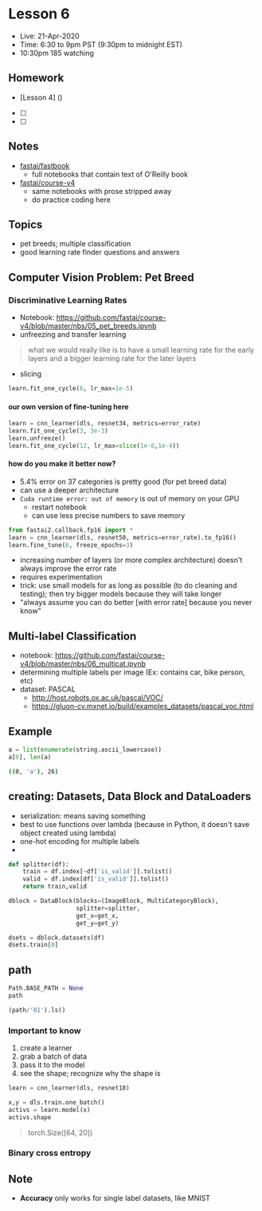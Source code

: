 # Lesson 6
- Live:  21-Apr-2020
- Time: 6:30 to 9pm PST  (9:30pm to midnight EST)
- 10:30pm 185 watching

## Homework
- [Lesson 4] ()
- [ ] 
- [ ] 

## Notes
- [fastai/fastbook](https://github.com/fastai/fastbook)
  - full notebooks that contain text of O'Reilly book
- [fastai/course-v4](https://github.com/fastai/course-v4) 
  - same notebooks with prose stripped away
  - do practice coding here
  
## Topics
- pet breeds; multiple classification
- good learning rate finder questions and answers

## Computer Vision Problem: Pet Breed

### Discriminative Learning Rates
- Notebook:  https://github.com/fastai/course-v4/blob/master/nbs/05_pet_breeds.ipynb
- unfreezing and transfer learning
>what we would
really like is to have a small learning
rate for the early layers and a bigger
learning rate for the later layers
- slicing
```python
learn.fit_one_cycle(6, lr_max=1e-5)
```
#### our own version of fine-tuning here
```python
learn = cnn_learner(dls, resnet34, metrics=error_rate)
learn.fit_one_cycle(3, 3e-3)
learn.unfreeze()
learn.fit_one_cycle(12, lr_max=slice(1e-6,1e-4))
```
#### how do you make it better now?
- 5.4% error on 37 categories is pretty good (for pet breed data)
- can use a deeper architecture
- `Cuda runtime error: out of memory` is out of memory on your GPU
  - restart notebook
  - can use less precise numbers to save memory
```python
from fastai2.callback.fp16 import *
learn = cnn_learner(dls, resnet50, metrics=error_rate).to_fp16()
learn.fine_tune(6, freeze_epochs=3)
```
- increasing number of layers (or more complex architecture) doesn't always improve the error rate
- requires experimentation
- trick:  use small models for as long as possible (to do cleaning and testing); then try bigger models because they will take longer
- "always assume you can do better [with error rate] because you never know"

## Multi-label Classification
- notebook:  https://github.com/fastai/course-v4/blob/master/nbs/06_multicat.ipynb
- determining multiple labels per image (Ex: contains car, bike person, etc)
- dataset:  PASCAL
  - http://host.robots.ox.ac.uk/pascal/VOC/
  - https://gluon-cv.mxnet.io/build/examples_datasets/pascal_voc.html


## Example
```python
a = list(enumerate(string.ascii_lowercase))
a[0], len(a)
```
```bash
((0, 'a'), 26)
```

## creating: **Datasets**, **Data Block** and **DataLoaders**
- serialization: means saving something
- best to use functions over lambda (because in Python, it doesn't save object created using lambda)
- one-hot encoding for multiple labels
- 
```python
def splitter(df):
    train = df.index[~df['is_valid']].tolist()
    valid = df.index[df['is_valid']].tolist()
    return train,valid

dblock = DataBlock(blocks=(ImageBlock, MultiCategoryBlock),
                   splitter=splitter,
                   get_x=get_x, 
                   get_y=get_y)

dsets = dblock.datasets(df)
dsets.train[0]
```
## path
```python
Path.BASE_PATH = None
path
```
```python
(path/'01').ls()
```
### Important to know
1. create a learner
2. grab a batch of data
3. pass it to the model
4. see the shape; recognize why the shape is
```python
learn = cnn_learner(dls, resnet18)
```
```python
x,y = dls.train.one_batch()
activs = learn.model(x)
activs.shape
```
>torch.Size([64, 20])

### Binary cross entropy

## Note
- **Accuracy** only works for single label datasets, like MNIST



